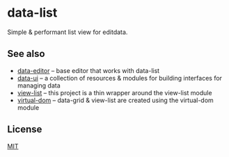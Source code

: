 # data-list

Simple & performant list view for editdata.

## See also

- [data-editor](https://github.com/editdata/data-editor) – base editor that works with data-list
- [data-ui](https://github.com/editdata/data-ui) – a collection of resources & modules for building interfaces for managing data
- [view-list](https://github.com/shama/view-list) – this project is a thin wrapper around the view-list module
- [virtual-dom](https://github.com/Matt-Esch/virtual-dom) – data-grid & view-list are created using the virtual-dom module

## License

[MIT](LICENSE.md)
